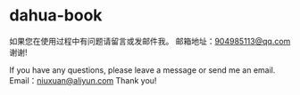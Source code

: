 # dahua-book
如果您在使用过程中有问题请留言或发邮件我。
邮箱地址：904985113@qq.com
谢谢!


If you have any questions, please leave a message or send me an email.
Email：niuxuan@aliyun.com
Thank you!
